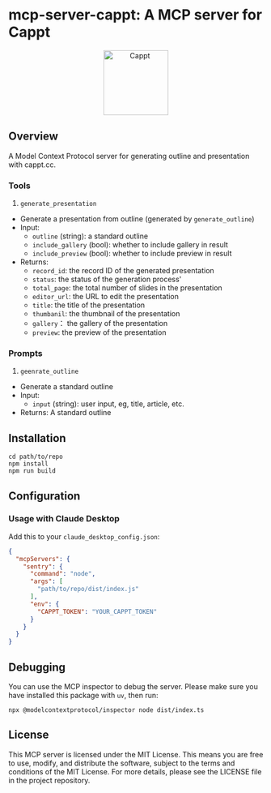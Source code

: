# mcp-server-cappt: A MCP server for Cappt

<div align="center">
  <img alt="Cappt" height="128" width="128" src="https://raw.githubusercontent.com/cappt-team/mcp-server-nodejs/main/assets/logo.png"/>
</div>

## Overview

A Model Context Protocol server for generating outline and presentation with cappt.cc.

### Tools

1. `generate_presentation`

- Generate a presentation from outline (generated by `generate_outline`)
- Input:
  - `outline` (string): a standard outline
  - `include_gallery` (bool): whether to include gallery in result
  - `include_preview` (bool): whether to include preview in result
- Returns:
  - `record_id`: the record ID of the generated presentation
  - `status`: the status of the generation process'
  - `total_page`: the total number of slides in the presentation
  - `editor_url`: the URL to edit the presentation
  - `title`: the title of the presentation
  - `thumbanil`: the thumbnail of the presentation
  - `gallery`： the gallery of the presentation
  - `preview`: the preview of the presentation

### Prompts

1. `geenrate_outline`

- Generate a standard outline
- Input:
  - `input` (string): user input, eg, title, article, etc.
- Returns: A standard outline

## Installation

```
cd path/to/repo
npm install
npm run build
```

## Configuration

### Usage with Claude Desktop

Add this to your `claude_desktop_config.json`:

```json
{
  "mcpServers": {
    "sentry": {
      "command": "node",
      "args": [
        "path/to/repo/dist/index.js"
      ],
      "env": {
        "CAPPT_TOKEN": "YOUR_CAPPT_TOKEN"
      }
    }
  }
}
```

## Debugging

You can use the MCP inspector to debug the server. Please make sure you have installed this package with `uv`, then run:

```
npx @modelcontextprotocol/inspector node dist/index.ts
```

## License

This MCP server is licensed under the MIT License. This means you are free to use, modify, and distribute the software, subject to the terms and conditions of the MIT License. For more details, please see the LICENSE file in the project repository.
